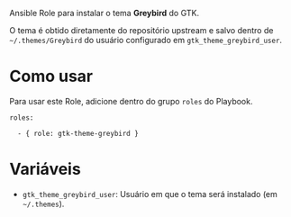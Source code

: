 Ansible Role para instalar o tema **Greybird** do GTK.

O tema é obtido diretamente do repositório upstream e salvo dentro de
`~/.themes/Greybird` do usuário configurado em `gtk_theme_greybird_user`.

# Como usar

Para usar este Role, adicione dentro do grupo `roles` do Playbook.

```
roles:

  - { role: gtk-theme-greybird }
```

# Variáveis

- `gtk_theme_greybird_user`: Usuário em que o tema será instalado (em `~/.themes`).
